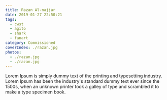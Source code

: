 ```yaml
---
title: Razan Al-najjar
date: 2019-01-27 22:50:21
tags: 
  - cwst
  - agito
  - shark
  - fanart
category: Commissioned
coverIndex: ./razan.jpg
photos: 
  - ./razan.jpg
  - ./razan.jpg
---
```


<!-- TODO: define post header properies -->

Lorem Ipsum is simply dummy text of the printing and typesetting industry. Lorem Ipsum has been the industry's standard dummy text ever since the 1500s, when an unknown printer took a galley of type and scrambled it to make a type specimen book.

<!-- ![Razan](./razan.jpg) -->

<!-- 
Post Template

---
title: Agito Fanart | Maverick_IV
date: 2018-10-26 22:50:21
tags:
  - cwst
  - agito
  - shark
  - fanart
categories: Commissioned
cover_index: /img/450x450/maverick_IV.jpg
photos: /img/asset/maverick_IV.jpg
--- -->
